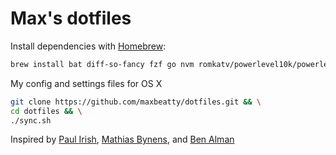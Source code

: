 # Max's dotfiles

Install dependencies with [Homebrew](https://brew.sh/):

```sh
brew install bat diff-so-fancy fzf go nvm romkatv/powerlevel10k/powerlevel10k prettyping zsh-autosuggestions zsh-syntax-highlighting
```

My config and settings files for OS X

```sh
git clone https://github.com/maxbeatty/dotfiles.git && \
cd dotfiles && \
./sync.sh
```

Inspired by [Paul Irish](https://github.com/paulirish/dotfiles), [Mathias Bynens](https://github.com/mathiasbynens/dotfiles/), and [Ben Alman](https://github.com/cowboy/dotfiles)
